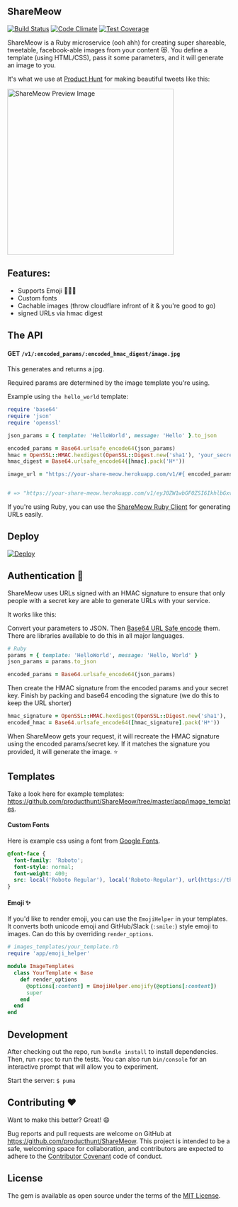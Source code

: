 ## ShareMeow
[![Build
Status](https://travis-ci.org/producthunt/ShareMeow.svg?branch=master)](https://travis-ci.org/producthunt/ShareMeow)
[![Code
Climate](https://codeclimate.com/github/producthunt/ShareMeow/badges/gpa.svg)](https://codeclimate.com/github/producthunt/ShareMeow)
[![Test
Coverage](https://codeclimate.com/github/producthunt/ShareMeow/badges/coverage.svg)](https://codeclimate.com/github/producthunt/ShareMeow/coverage)

ShareMeow is a Ruby microservice (ooh ahh) for creating super shareable, tweetable,
facebook-able images from your content :heart_eyes_cat:. You define a template (using HTML/CSS),
pass it some parameters, and it will generate an image to you.

It's what we use at [Product Hunt](https://www.producthunt.com) for making beautiful tweets like this:

<img width='375px' src="https://camo.githubusercontent.com/5bed0906f5c6bd07c843246f0baccd0e8fe03b2b/68747470733a2f2f7062732e7477696d672e636f6d2f6d656469612f4356564445454f5641414164396a362e6a7067" alt="ShareMeow Preview Image" data-canonical-src="https://pbs.twimg.com/media/CVVDEEOVAAAd9j6.jpg" style="max-width:100%;">

## Features:
- Supports Emoji :100::heart_eyes_cat::sparkles:
- Custom fonts
- Cachable images (throw cloudflare infront of it & you're good to go)
- signed URLs via hmac digest

## The API

#### GET `/v1/:encoded_params/:encoded_hmac_digest/image.jpg`
This generates and returns a jpg.

Required params are determined by the image template you're using.


Example using `the hello_world` template:
```Ruby
require 'base64'
require 'json'
require 'openssl'

json_params = { template: 'HelloWorld', message: 'Hello' }.to_json

encoded_params = Base64.urlsafe_encode64(json_params)
hmac = OpenSSL::HMAC.hexdigest(OpenSSL::Digest.new('sha1'), 'your_secret_key', encoded_params)
hmac_digest = Base64.urlsafe_encode64([hmac].pack('H*'))

image_url = "https://your-share-meow.herokuapp.com/v1/#{ encoded_params }/#{ hmac_digest }/image.jpg"


# => "https://your-share-meow.herokuapp.com/v1/eyJ0ZW1wbGF0ZSI6IkhlbGxvV29ybGQiLCJtZXNzYWdlIjoiSGVsbG8ifQ==/-lgitNQmEs9NaiWyOCHeV137D80=/image.jpg"
```

If you're using Ruby, you can use the [ShareMeow Ruby Client](https://github.com/producthunt/ShareMeowClient) for generating URLs easily.

## Deploy
[![Deploy](https://www.herokucdn.com/deploy/button.svg)](https://heroku.com/deploy?template=https://github.com/producthunt/ShareMeow)


## Authentication :closed_lock_with_key:
ShareMeow uses URLs signed with an HMAC signature to ensure that only people with a secret key are able to generate URLs with your service.

It works like this:

Convert your parameters to JSON. Then [Base64 URL Safe encode](https://en.wikipedia.org/wiki/Base64#URL_applications) them. There are libraries available to do this in all major languages.

```Ruby
# Ruby
params = { template: 'HelloWorld', message: 'Hello, World' }
json_params = params.to_json

encoded_params = Base64.urlsafe_encode64(json_params)
```

Then create the HMAC signature from the encoded params and your secret key. Finish by packing and base64 encoding the signature (we do this to keep the URL shorter)

```Ruby
hmac_signature = OpenSSL::HMAC.hexdigest(OpenSSL::Digest.new('sha1'), 'your_secret_key', encoded_params)
encoded_hmac = Base64.urlsafe_encode64([hmac_signature].pack('H*'))
```

When ShareMeow gets your request, it will recreate the HMAC signature using the encoded params/secret key. If it matches the signature you provided, it will generate the image. :star:

## Templates
Take a look here for example templates: https://github.com/producthunt/ShareMeow/tree/master/app/image_templates.

#### Custom Fonts
Here is example css using a font from [Google Fonts](https://www.google.com/fonts).

```css
@font-face {
  font-family: 'Roboto';
  font-style: normal;
  font-weight: 400;
  src: local('Roboto Regular'), local('Roboto-Regular'), url(https://themes.googleusercontent.com/static/fonts/roboto/v10/2UX7WLTfW3W8TclTUvlFyQ.woff) format('woff');
}
```

#### Emoji :sparkles:
If you'd like to render emoji, you can use the `EmojiHelper` in your templates. It converts both unicode emoji and GitHub/Slack (`:smile:`) style emoji to images. Can do this by overriding `render_options`.

```Ruby
# images_templates/your_template.rb
require 'app/emoji_helper'

module ImageTemplates
  class YourTemplate < Base
    def render_options
      @options[:content] = EmojiHelper.emojify(@options[:content])
      super
    end
  end
end
```

## Development

After checking out the repo, run `bundle install` to install dependencies. Then, run `rspec` to run the tests. You can also run `bin/console` for an interactive prompt that will allow you to experiment.

Start the server:
`$ puma`

## Contributing :heart:

Want to make this better? Great! :smile:

Bug reports and pull requests are welcome on GitHub at https://github.com/producthunt/ShareMeow. This project is intended to be a safe, welcoming space for collaboration, and contributors are expected to adhere to the [Contributor Covenant](http://contributor-covenant.org) code of conduct.


## License

The gem is available as open source under the terms of the [MIT License](http://opensource.org/licenses/MIT).
